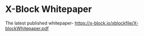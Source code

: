 # X-Block Whitepaper


The latest published whitepaper-
https://x-block.io/xblockfile/X-blockWhitepaper.pdf

